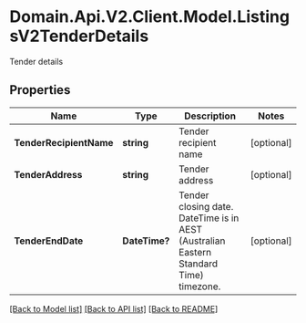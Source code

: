# Domain.Api.V2.Client.Model.ListingsV2TenderDetails
Tender details
## Properties

Name | Type | Description | Notes
------------ | ------------- | ------------- | -------------
**TenderRecipientName** | **string** | Tender recipient name | [optional] 
**TenderAddress** | **string** | Tender address | [optional] 
**TenderEndDate** | **DateTime?** | Tender closing date. DateTime is in AEST (Australian Eastern Standard Time) timezone. | [optional] 

[[Back to Model list]](../README.md#documentation-for-models) [[Back to API list]](../README.md#documentation-for-api-endpoints) [[Back to README]](../README.md)

